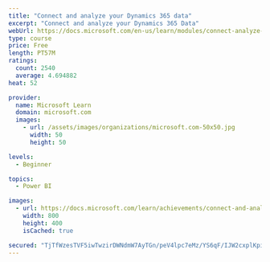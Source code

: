 ```yaml
---
title: "Connect and analyze your Dynamics 365 data​"
excerpt: "Connect and analyze your Dynamics 365 Data​"
webUrl: https://docs.microsoft.com/en-us/learn/modules/connect-analyze-dynamics-365-data/
type: course
price: Free
length: PT57M
ratings:
  count: 2540
  average: 4.694882
heat: 52

provider:
  name: Microsoft Learn
  domain: microsoft.com
  images:
    - url: /assets/images/organizations/microsoft.com-50x50.jpg
      width: 50
      height: 50

levels:
  - Beginner

topics:
  - Power BI

images:
  - url: https://docs.microsoft.com/learn/achievements/connect-and-analyze-your-microsoft-dynamics-365-data-social.png
    width: 800
    height: 400
    isCached: true

secured: "TjTfWzesTVF5iwTwzirDWNdmW7AyTGn/peV4lpc7eMz/YS6qF/IJW2cxplKpiv3jvDIQYsiu+ODl6YD2KWT7a+ZZavfb9IjS9L7V4cDYUC++O+CUGD0EIPcKxKgLXLySzdJlpLB72nX6rRMfcU++lzzFS08Uqv8uBscGCB/4Eir703WV05Q1z3Z32ig/3Qcr+K64vYRbZtY9HxsW4KeYMjxeKr5kgZVclnN9aO9aD4YQ8YdQKhS+r7aT5Xn7pICTBxPuQgmOTP1xeeZ7pWPTNU/+OAvvdSbsQEgO3C1IZdZJnJHNoM1axVkf1lQZ/7licPThyTDMKwc6OLTY/D6wGgzkIPb4j9+jdT65lZzrAi2xHP7r38K6NUE72yswxjmE6z085StkW88THwTDmwyGV6jJ9URQxQqhUA7jSKKhUFY=;anBudnMrjmTt2eW0+vmR8w=="
---
```


